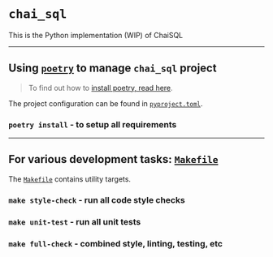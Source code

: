 # `chai_sql`

This is the Python implementation (WIP) of ChaiSQL

---

## Using [`poetry`](https://python-poetry.org/) to manage `chai_sql` project

> To find out how to [install poetry, read here](https://python-poetry.org/docs/#installation).

The project configuration can be found in [`pyproject.toml`](./pyproject.toml).

### `poetry install` - to setup all requirements

---

## For various development tasks: [`Makefile`](./Makefile)

The [`Makefile`](./Makefile) contains utility targets.

### `make style-check` - run all code style checks

### `make unit-test` - run all unit tests

### `make full-check` - combined style, linting, testing, etc

